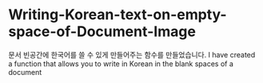 # Writing-Korean-text-on-empty-space-of-Document-Image
문서 빈공간에 한국어를 쓸 수 있게 만들어주는 함수를 만들었습니다. I have created a function that allows you to write in Korean in the blank spaces of a document

